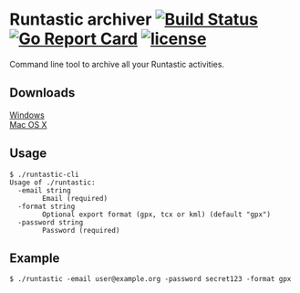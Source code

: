 # Runtastic archiver [![Build Status](https://travis-ci.org/Metalnem/runtastic.svg?branch=master)](https://travis-ci.org/Metalnem/runtastic) [![Go Report Card](https://goreportcard.com/badge/github.com/metalnem/runtastic)](https://goreportcard.com/report/github.com/metalnem/runtastic) [![license](https://img.shields.io/badge/license-MIT-blue.svg?style=flat)](https://raw.githubusercontent.com/metalnem/runtastic/master/LICENSE)
Command line tool to archive all your Runtastic activities.

## Downloads

[Windows](https://github.com/Metalnem/runtastic/releases/download/v1.2.0/runtastic-cli-win64-1.2.0.zip)  
[Mac OS X](https://github.com/Metalnem/runtastic/releases/download/v1.2.0/runtastic-cli-darwin64-1.2.0.zip)

## Usage

```
$ ./runtastic-cli
Usage of ./runtastic:
  -email string
    	Email (required)
  -format string
    	Optional export format (gpx, tcx or kml) (default "gpx")
  -password string
    	Password (required)
```

## Example

```
$ ./runtastic -email user@example.org -password secret123 -format gpx
```
